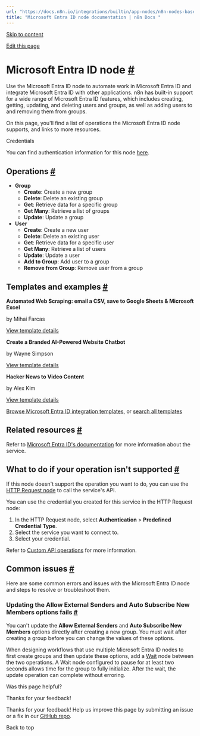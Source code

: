 ```yaml
---
url: "https://docs.n8n.io/integrations/builtin/app-nodes/n8n-nodes-base.microsoftentra/"
title: "Microsoft Entra ID node documentation | n8n Docs "
---
```


[Skip to content](https://docs.n8n.io/integrations/builtin/app-nodes/n8n-nodes-base.microsoftentra/#microsoft-entra-id-node)

[Edit this page](https://github.com/n8n-io/n8n-docs/edit/main/docs/integrations/builtin/app-nodes/n8n-nodes-base.microsoftentra.md "Edit this page")

# Microsoft Entra ID node [\#](https://docs.n8n.io/integrations/builtin/app-nodes/n8n-nodes-base.microsoftentra/\#microsoft-entra-id-node "Permanent link")

Use the Microsoft Entra ID node to automate work in Microsoft Entra ID and integrate Microsoft Entra ID with other applications. n8n has built-in support for a wide range of Microsoft Entra ID features, which includes creating, getting, updating, and deleting users and groups, as well as adding users to and removing them from groups.

On this page, you'll find a list of operations the Microsoft Entra ID node supports, and links to more resources.

Credentials

You can find authentication information for this node [here](https://docs.n8n.io/integrations/builtin/credentials/microsoftentra/).

## Operations [\#](https://docs.n8n.io/integrations/builtin/app-nodes/n8n-nodes-base.microsoftentra/\#operations "Permanent link")

- **Group**
  - **Create**: Create a new group
  - **Delete**: Delete an existing group
  - **Get**: Retrieve data for a specific group
  - **Get Many**: Retrieve a list of groups
  - **Update**: Update a group
- **User**
  - **Create**: Create a new user
  - **Delete**: Delete an existing user
  - **Get**: Retrieve data for a specific user
  - **Get Many**: Retrieve a list of users
  - **Update**: Update a user
  - **Add to Group**: Add user to a group
  - **Remove from Group**: Remove user from a group

## Templates and examples [\#](https://docs.n8n.io/integrations/builtin/app-nodes/n8n-nodes-base.microsoftentra/\#templates-and-examples "Permanent link")

**Automated Web Scraping: email a CSV, save to Google Sheets & Microsoft Excel**

by Mihai Farcas

[View template details](https://n8n.io/workflows/2275-automated-web-scraping-email-a-csv-save-to-google-sheets-and-microsoft-excel/)

**Create a Branded AI-Powered Website Chatbot**

by Wayne Simpson

[View template details](https://n8n.io/workflows/2786-create-a-branded-ai-powered-website-chatbot/)

**Hacker News to Video Content**

by Alex Kim

[View template details](https://n8n.io/workflows/2557-hacker-news-to-video-content/)

[Browse Microsoft Entra ID integration templates](https://n8n.io/integrations/microsoft-entra-id-azure-active-directory/), or [search all templates](https://n8n.io/workflows/)

## Related resources [\#](https://docs.n8n.io/integrations/builtin/app-nodes/n8n-nodes-base.microsoftentra/\#related-resources "Permanent link")

Refer to [Microsoft Entra ID's documentation](https://learn.microsoft.com/en-us/graph/api/resources/identity-network-access-overview?view=graph-rest-1.0) for more information about the service.

## What to do if your operation isn't supported [\#](https://docs.n8n.io/integrations/builtin/app-nodes/n8n-nodes-base.microsoftentra/\#what-to-do-if-your-operation-isnt-supported "Permanent link")

If this node doesn't support the operation you want to do, you can use the [HTTP Request node](https://docs.n8n.io/integrations/builtin/core-nodes/n8n-nodes-base.httprequest/) to call the service's API.

You can use the credential you created for this service in the HTTP Request node:

1. In the HTTP Request node, select **Authentication** \> **Predefined Credential Type**.
2. Select the service you want to connect to.
3. Select your credential.

Refer to [Custom API operations](https://docs.n8n.io/integrations/custom-operations/) for more information.

## Common issues [\#](https://docs.n8n.io/integrations/builtin/app-nodes/n8n-nodes-base.microsoftentra/\#common-issues "Permanent link")

Here are some common errors and issues with the Microsoft Entra ID node and steps to resolve or troubleshoot them.

### Updating the Allow External Senders and Auto Subscribe New Members options fails [\#](https://docs.n8n.io/integrations/builtin/app-nodes/n8n-nodes-base.microsoftentra/\#updating-the-allow-external-senders-and-auto-subscribe-new-members-options-fails "Permanent link")

You can't update the **Allow External Senders** and **Auto Subscribe New Members** options directly after creating a new group. You must wait after creating a group before you can change the values of these options.

When designing workflows that use multiple Microsoft Entra ID nodes to first create groups and then update these options, add a [Wait](https://docs.n8n.io/integrations/builtin/core-nodes/n8n-nodes-base.wait/) node between the two operations. A Wait node configured to pause for at least two seconds allows time for the group to fully initialize. After the wait, the update operation can complete without erroring.

Was this page helpful?






Thanks for your feedback!






Thanks for your feedback! Help us improve this page by submitting an issue or a fix in our [GitHub repo](https://github.com/n8n-io/n8n-docs).


Back to top